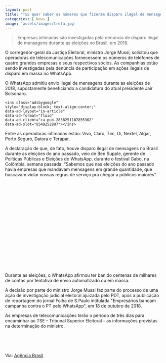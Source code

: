 ```yaml
---
layout: post
title: "TSE quer saber os números que fizeram disparo ilegal de mensagens no WhatsApp"
categories: [ News ]
image: 'assets/images/treta.jpg'
---
```


> Empresas intimadas são investigadas pela denúncia de disparo ilegal de mensagens durante as eleições no Brasil, em 2018.

O corregedor-geral da Justiça Eleitoral, ministro Jorge Mussi, solicitou que operadoras de telecomunicações fornecessem os números de telefones de quatro grandes empresas e seus respectivos sócios. As companhias estão sendo investigadas pela denúncia de participação em ações ilegais de disparo em massa no WhatsApp.

<script async src="https://pagead2.googlesyndication.com/pagead/js/adsbygoogle.js"></script>
<!-- Informat -->
<ins class="adsbygoogle"
     style="display:block"
     data-ad-client="ca-pub-2838251107855362"
     data-ad-slot="2327980059"
     data-ad-format="auto"
     data-full-width-responsive="true"></ins>
<script>
(adsbygoogle = window.adsbygoogle || []).push({});
</script>

O WhatsApp admitiu envio ilegal de mensagens durante as eleições de 2018, supostamente beneficiando a candidatura do atual presidente Jair Bolsonaro.

<script async src="//pagead2.googlesyndication.com/pagead/js/adsbygoogle.js"></script>
    <ins class="adsbygoogle"
    style="display:block; text-align:center;"
    data-ad-layout="in-article"
    data-ad-format="fluid"
    data-ad-client="ca-pub-2838251107855362"
    data-ad-slot="8549252987"></ins>
<script>
    (adsbygoogle = window.adsbygoogle || []).push({});
</script>

Entre as operadoras intimadas estão: Vivo, Claro, Tim, Oi, Nextel, Algar, Porto Seguro, Datora e Terapar.

A declaração de que, de fato, houve disparo ilegal de mensagens no Brasil durante as eleições do ano passado, veio de Ben Supple, gerente de Políticas Públicas e Eleições do WhatsApp, durante o festival Gabo, na Colômbia, semana passada: “Sabemos que nas eleições do ano passado havia empresas que mandavam mensagens em grande quantidade, que buscavam violar nossas regras de serviço pra chegar a públicos maiores”.

<script async src="//pagead2.googlesyndication.com/pagead/js/adsbygoogle.js"></script>
<ins class="adsbygoogle"
	 style="display:inline-block;width:336px;height:280px"
	 data-ad-client="ca-pub-2838251107855362"
	 data-ad-slot="5351066970"></ins>
<script>
(adsbygoogle = window.adsbygoogle || []).push({});
</script>

Durante as eleições, o WhatsApp afirmou ter banido centenas de milhares de contas por tentativa de envio automatizado ou em massa.

A decisão por parte do ministro Jorge Mussi faz parte do processo de uma ação de investigação judicial eleitoral ajuizada pelo PDT, após a publicação de reportagem do jornal Folha de S.Paulo intitulada "Empresários bancam campanha contra o PT pelo WhatsApp", em 18 de outubro de 2018.

<script async src="https://pagead2.googlesyndication.com/pagead/js/adsbygoogle.js"></script>
<ins class="adsbygoogle"
     style="display:block"
     data-ad-format="autorelaxed"
     data-ad-client="ca-pub-2838251107855362"
     data-ad-slot="9652691879"></ins>
<script>
     (adsbygoogle = window.adsbygoogle || []).push({});
</script>

As empresas de telecomunicações terão o período de três dias para encaminhar ao TSE - Tribunal Superior Eleitoral - as informações previstas na determinação do ministro.

<script async src="//pagead2.googlesyndication.com/pagead/js/adsbygoogle.js"></script>
<!-- Games Root -->
<ins class="adsbygoogle"
	 style="display:inline-block;width:336px;height:50px"
	 data-ad-client="ca-pub-2838251107855362"
	 data-ad-slot="5351066970"></ins>
<script>
(adsbygoogle = window.adsbygoogle || []).push({});
</script>

Via: [Agência Brasil](http://agenciabrasil.ebc.com.br/economia/noticia/2019-10/tse-requer-linhas-que-enviaram-mensagens-em-massa-nas-eleicoes-de-2018)
